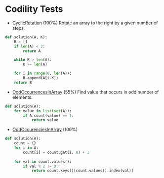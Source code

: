 # Codility Tests

* [CyclicRotation](https://codility.com/demo/results/trainingASEHVN-7VQ/) (100%)
Rotate an array to the right by a given number of steps.

```python
def solution(A, K):
    B = []
    if len(A) < 2:
        return A

    while K > len(A):
        K -= len(A)

    for i in range(0, len(A)):
        B.append(A[i-K])
    return B
```

* [OddOccurrencesInArray](https://codility.com/demo/results/trainingGZAR3J-BPH/) (55%)
Find value that occurs in odd number of elements.

```python
def solution(A):
    for value in list(set(A)):
        if A.count(value) == 1:
            return value
```

* [OddOccurenciesInArray](https://codility.com/demo/results/trainingZ38Y5B-Y5R/) (100%)

```python
def solution(A):
    count = {}
    for i in A:
        count[i] = count.get(i, 0) + 1
        
    for val in count.values():
        if val % 2 != 0:
            return count.keys()[count.values().index(val)]
```

